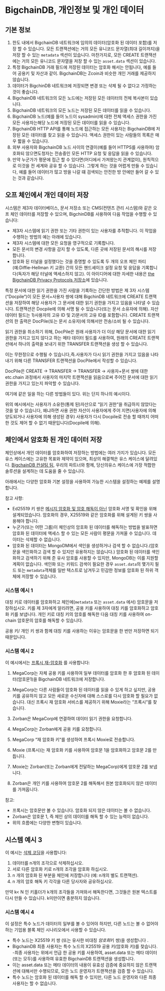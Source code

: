 <!---
Rubilink-Blockchain © 2023 Interplanetary Database Association e.V.,
Rubilink-Blockchain and IPDB software contributors.
SPDX-License-Identifier: (Apache-2.0 AND CC-BY-4.0)
Code is Apache-2.0 and docs are CC-BY-4.0
--->

# BigchainDB, 개인정보 및 개인 데이터

## 기본 정보

1. 한도 내에서 BigchainDB 네트워크에 임의의 데이터(암호화 된 데이터 포함)를 저장 할 수 있습니다. 모든 트랜잭션에는 거의 모든 유니코드 문자열(최대 길이까지)을 저장 할 수 있는 `metadata` 섹션이 있습니다. 마찬가지로, 모든 CREATE 트랜잭션에는 거의 모든 유니코드 문자열을 저장 할 수 있는 `asset.data` 섹션이 있습니다.
2.  특정 BigchainDB 거래 필드에 저장된 데이터는 암호화 해서는 안됩니다, 예를 들어 공용키 및 자산과 같이. BigchainDB는 Zcoin과 비슷한 개인 거래를 제공하지 않습니다.
3.  데이터가 BigchinDB 네트워크에 저장되면 변경 또는 삭제 될 수 없다고 가정하는 것이 좋습니다.
4.  BigchainDB 네트워크의 모든 노드에는 저장된 모든 데이터의 전체 복사본이 있습니다.
5.  BigchainDB 네트워크의 모든 노드는 저장된 모든 데이터를 읽을 수 있습니다.
6.  BigchainDB 노드(예를 들어 노드이 sysadmin)에 대한 전체 액세스 권한을 가진 모든 사용자는해당 노드에 저장된 모든 데이터를 읽을 수 있습니다.
7.  BigchainDB HTTP API를 통해 노드에 접근하는 모든 사용자는 BigchainDB에 저장된 모든 데이터를 찾고 읽을 수 있습니다. 액세스 권한이 있는 사람들의 목록은 매우 짧을 수 있습니다.
8.  외부 사용자와 BigchainDB 노드 사이의 연결이(예를 들어 HTTPS를 사용하여) 암호화되 않으면도청자는 전송중인 모든 HTTP 요청 및 응답을 읽을 수 있습니다.
9.  만약 누군가가 평문에 접근 할 수 있다면(어디에서 가져왔는지 관계없이), 원칙적으로 이것을 전 세계와 공유 할 수 있습니다. 그렇게 하는 것을 어렵게 만들 수 있습니다, 예를 들어 데이터가 많고 방을 나갈 떄 검색되는 안전한 방 안에만 들어 갈 수 있는 것과 같습니다.

## 오프 체인에서 개인 데이터 저장

시스템은 제3자 데이터베이스, 문서 저장소 또는 CMS(컨텐츠 관리 시스템)와 같은 오프 체인 데이터를 저장할 수 있으며, BigchinDB를 사용하여 다음 작업을 수행할 수 있습니다:

- 제3자 시스템에 읽기 권한 또는 기타 권한이 있는 사용자를 추적합니다. 이 작업을 수행하는 방법의 예는 아래에 있습니다.
- 제3자 시스템에 대한 모든 요청을 영구적으로 기록합니다.
- 모든 문서의 변경 사항을 감지 할 수 있도록, 다른 곳에 저장된 문서의 해시를 저장합니다.
- 암호화 된 터널을 설정했다는 것을 증명할 수 있도록 두 개의 오프 체인 파티(예:Diffie-Hellman 키 교환) 간의 모든 핸드셰이크 설정 요청 및 응답을 기록합니다(독자가 해당 터널에 액세스하지 않고). 이 아이디어에 대한 자세한 내용은 [the BigchainDB Privacy Protocols 저장소](https://github.com/bigchaindb/privacy-protocols)에 있습니다. 

특정 문서에 대한 읽기 권한을 가진 사람을 기록하는 간단한 방법은 제 3자 시스템(“Docpile“)이 모든 문서+사용자 쌍에 대해 BigchinDB 네트워크에 CREATE 트랜잭션을 저장하여 해당 사용자가 그 문서에 대한 읽기 권한을 가지고 있음을 나타낼 수 있습니다. 트랜잭션은 Docpile에 의해 서명 될 수 있습니다(또는 문서 소유자에 의해). 자산 데이터 필드는 1)사용자의 고유 ID 및 2)문서의 고유 ID를 포함합니다. CREATE 트랜잭션의 한 출력은 DocPile(또는 문서 소유자)에 의해서만 전송/소비 될 수 있습니다. 


읽기 권한을 취소하기 위해, DocPile은 원래 사용자가 더 이상 해당 문서에 대한 읽기 권한을 가지고 있지 않다고 하는 메타 데이터 필드를 사용하여, 원래의 CREATE 트랜잭션에서 하나의 출력을 보내기 위한 TRANSFER 트랜잭션을 생성 할 수 있습니다.

이는 무한정으로 수행될 수 있습니다,즉.사용자가 다시 읽기 권한을 가지고 있음을 나타내기 위해 다른 TRANSFER 트랜잭션을 DocPile에서 작성할 수 있습니다.

DocPile은 CREATE → TRANSFER → TRANSFER → 사용자+문서 쌍에 대한 etc.chain 과정에서 사용자의 마지막 트랜잭션을 읽음으로써 주어진 문서에 대한 읽기 권한을 가지고 있는지 파악할 수 있습니다.

여기에 같은 일을 하는 다른 방법들이 있다. 위는 단지 하나의 예시이다.

위의 예시에서는 사용자가 소유한(통제 된)자산으로 “읽기 권한“을 취급하지 않았다는 것을 알 수 있습니다, 왜냐하면 사용 권한 자산이 사용자에게 주어 지면(사용자에 의해 양도되거나 사용자에 의해 생성된 경우) 사용자가 다시 Docpile로 전송 할 때까지 어떠한 것도 제어 할 수 없기 때문입니다(Docpile에 의해).  

## 체인에서 암호화 된 개인 데이터 저장

체인상에서 개인 데이터를 암호화하여 저장하는 방법에는 여러 가지가 있습니다. 모든 유스 케이스에는 고유한 목표와 제약이 있으며, 최상의 해결책은 유스 케이스에 달려있다. 
[BigchainDB 컨설팅 팀](https://www.bigchaindb.com/services/), 우리의 파트너와 함께, 당신의유스 케이스에 가장 적합한 솔루션을 설계하는 데 도움을 줄 수 있습니다.

아래에서는 다양한 암호화 기본 설정을 사용하여 가능한 시스템을 설정하는 예제를 설명합니다.

참고 사항:

- Ed25519 키 쌍은 [메시지 암호화 및 암호 해독이 아닌](https://crypto.stackexchange.com/questions/27866/why-curve25519-for-encryption-but-ed25519-for-signatures) 암호화 서명 및 확인을 위해 설계되었습니다. 암호화의 경우, X25519와 같은 암호화를 위해 설계된 키 쌍을 사용해야 합니다.
- 누군가(또는 어떤 그룹)이 체인상의 암호화 된 데이터를 해독하는 방법을 발표하면 암호화 된 데이터에 액세스 할 수 있는 모든 사람이 평문을 가져올 수 있습니다. 데이터는 삭제할 수 없습니다.
- 암호화 된 데이터는 MongoDM에서 색인을 생성하거나 검색 할 수 없습니다.(암호문을 색인화하고 검색 할 수 있지만 유용하지는 않습니다.) 암호화 된 데이터를 색인화하고 검색하기 위해 준 유사 암호를 사용할 수 있지만, MongoDB는 이를 지원할 계획이 없습니다. 색인화 또는 키워드 검색이 필요한 경우 `asset.data`의 몇가지 필드 또는 `metadata`객체를 일반 텍스트로 남겨두고 민감한 정보를 암호화 된 하위 객체에 저장할 수 있습니다.

### 시스템 예시 1

대칭 키로 데이터를 암호화하고 체인에(`metadata` 또는 `asset.data` 에서) 암호문을 저장하십시오. 키를 제 3자에게 알리려면, 공용 키를 사용하여 대칭 키를 암호화하고 암호화 키를 보냅니다. 개인 키로 대칭 키의 암호를 해독한 다음 대칭 키를 사용하여 on-chain 암호문의 암호를 해독할 수 있습니다.

공용 키/ 개인 키 쌍과 함께 대칭 키를 사용하는 이유는 암호문을 한 번만 저장하면 되기 때문입니다.

### 시스템 예시 2

이 예시에서는 [프록시 재-암호화](https://en.wikipedia.org/wiki/Proxy_re-encryption) 를 사용합니다:

1. MegaCorp는 자체 공용 키를 사용하여 일부 데이터를 암호화 한 후 암호화 된 데이터(암호문1)을 BigchainDB 네트워크에 저장합니다.

2. MegaCorp는 다른 사람들이 암호화 된 데이터를 읽을 수 있게 하고 싶지만, 공용 키를 공유하지 않고 모든 새로운 수신자에 대해 스스로를 다시 암호화 할 필요가 없습니다. 대신 프록시 재 암호화 서비스를 제공하기 위해 Moxie라는 “프록시“를 찾습니다.
3.  Zorban은 MegaCorp에 연결하여 데이터 읽기 권한을 요청합니다.
4.  MegaCorp는 Zorban에게 공용 키를 요청합니다. 
5.  MegaCorp “재 암호화 키“를 생성하여 프록시 Moxie로 전송합니다.
6.  Moxie (프록시)는 재 암호화 키를 사용하여 암호문 1을 암호화하고 암호문 2를 만듭니다.
7.  Moxie는 Zorban(또는 Zorban에게 전달하는 MegaCorp)에게 암호문 2를 보냅니다.
8.   Zorban은 개인 키를 사용하여 암호문 2를 해독해서 원본 암호화되지 않은 데이터를 가져옵니다. 

참고:

- 프록시는 암호문만 볼 수 있습니다. 암호화 되지 않은 데이터는 볼 수 없습니다.
- Zorban은 암호문 1, 즉 체인 상의 데이터를 해독 할 수 있는 능력이 없습니다.
- 위의 흐름에는 다양한 변형이 있습니다.

## 시스템 예시 3

이 예시는 [삭제 코딩](https://en.wikipedia.org/wiki/Erasure_code)을 사용합니다:

1. 데이터를 n개의 조각으로 삭제하십시오.
2. 서로 다른 암호화 키로 n개의 조각을 암호화 하십시오.
3. n 개의 암호화 된 부분을 체인에 저장합니다 (예: n개의 별도 트랜잭션).
4. n 개의 암호 해독 키 각각을 다른 당사자와 공유하십시오.

만약 k< N 인 키홀더가 k개의 조각들을 가져와서 해독한다면, 그것들은 원본 텍스트를 다시 만들 수 있습니다. k미만이면 충분하지 않습니다.

### 시스템 예시 4

이 설정은 특수 노드가 데이터의 일부를 볼 수 있어야 하지만, 다른 노드는 볼 수 없어야 하는 기업용 블록 체인 시나리오에서 사용할 수 있습니다.

- 특수 노드는 X25519 키 쌍 (또는 유사한 비대칭 *암호화*키 쌍)을 생성합니다 .
- BigchainDB 최종 사용자는 특수 노드의 X25519 공용 키(암호화 키)를 찾습니다.
  -최종 사용자는 위에서 언급 한 공용 키를 사용하여, asset.data 또는 메타 데이터(또는 모두)를 사용하여 유효한 BigchainDB 트랜잭션을 생성합니다.
- 이는 asset.data 또는 메타 데이터의 내용이 유효성 검증에 중요하지 않은 트랜잭션에 대해서만 수행되므로, 모든 노드 운영자가 트랜잭션을 검증 할 수 있습니다.
- 특수 노드는 암호화 된 데이터를 해독 할 수 있지만, 다른 노드 운영자와 다른 최종 사용자는 할 수 없습니다.
